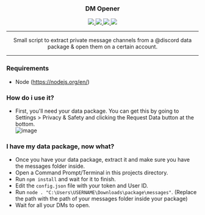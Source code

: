 <div align="center">
  <h3>DM Opener</h3>
  <a href="https://www.codefactor.io/repository/github/localip/open-all-dms">
    <img src="https://www.codefactor.io/repository/github/localip/open-all-dms/badge" />
  </a>
  <a href="https://github.com/localip/open-all-dms/issues">
    <img src="https://img.shields.io/github/issues/localip/open-all-dms?style=flat" />
  </a>
  <a href="https://github.com/localip/open-all-dms/stargazers">
    <img src="https://img.shields.io/github/stars/localip/open-all-dms?style=flat" />
  </a>
  <a href="https://discord.gg/HQ5N7Rcajc">
    <img src="https://img.shields.io/discord/887015827134632057" />
  </a>
</div>

---

<div align="center">
  Small script to extract private message channels from a @discord data package & open them on a certain account.
</div>

---

### Requirements
- Node (https://nodejs.org/en/)

### How do i use it?
- First, you'll need your data package. You can get this by going to Settings > Privacy & Safety and clicking the Request Data button at the bottom.
<br />![image](https://user-images.githubusercontent.com/98427312/176322082-57a3d3c3-7034-483e-ac21-baee2b7f3777.png)

### I have my data package, now what?
- Once you have your data package, extract it and make sure you have the messages folder inside.
- Open a Command Prompt/Terminal in this projects directory.
- Run `npm install` and wait for it to finish.
- Edit the `config.json` file with your token and User ID.
- Run `node . "C:\Users\USERNAME\Downloads\package\messages"`. (Replace the path with the path of your messages folder inside your package)
- Wait for all your DMs to open.
